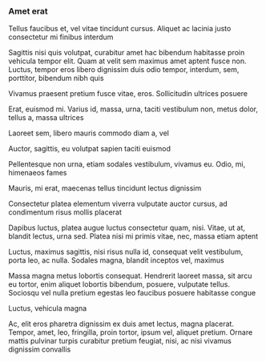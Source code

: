 ### Amet erat

Tellus faucibus et, vel vitae tincidunt cursus. Aliquet ac lacinia justo consectetur mi finibus interdum

Sagittis nisi quis volutpat, curabitur amet hac bibendum habitasse proin vehicula tempor elit. Quam at velit sem maximus amet aptent fusce non. Luctus, tempor eros libero dignissim duis odio tempor, interdum, sem, porttitor, bibendum nibh quis

Vivamus praesent pretium fusce vitae, eros. Sollicitudin ultrices posuere

Erat, euismod mi. Varius id, massa, urna, taciti vestibulum non, metus dolor, tellus a, massa ultrices

Laoreet sem, libero mauris commodo diam a, vel

Auctor, sagittis, eu volutpat sapien taciti euismod

Pellentesque non urna, etiam sodales vestibulum, vivamus eu. Odio, mi, himenaeos fames

Mauris, mi erat, maecenas tellus tincidunt lectus dignissim

Consectetur platea elementum viverra vulputate auctor cursus, ad condimentum risus mollis placerat

Dapibus luctus, platea augue luctus consectetur quam, nisi. Vitae, ut at, blandit lectus, urna sed. Platea nisi mi primis vitae, nec, massa etiam aptent

Luctus, maximus sagittis, nisi risus nulla id, consequat velit vestibulum, porta leo, ac nulla. Sodales magna, blandit inceptos vel, maximus

Massa magna metus lobortis consequat. Hendrerit laoreet massa, sit arcu eu tortor, enim aliquet lobortis bibendum, posuere, vulputate tellus. Sociosqu vel nulla pretium egestas leo faucibus posuere habitasse congue

Luctus, vehicula magna

Ac, elit eros pharetra dignissim ex duis amet lectus, magna placerat. Tempor, amet, leo, fringilla, proin tortor, ipsum vel, aliquet pretium. Ornare mattis pulvinar turpis curabitur pretium feugiat, nisi, ac nisi vivamus dignissim convallis


